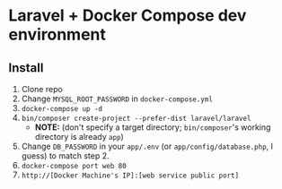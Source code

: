 # Laravel + Docker Compose dev environment

## Install

1. Clone repo
2. Change `MYSQL_ROOT_PASSWORD` in `docker-compose.yml`
3. `docker-compose up -d`
4. `bin/composer create-project --prefer-dist laravel/laravel`
    * __NOTE:__ (don't specify a target directory; `bin/composer`'s working directory is already `app`)
5. Change `DB_PASSWORD` in your `app/.env` (or `app/config/database.php`, I guess) to match step 2.
6. `docker-compose port web 80`
7. `http://[Docker Machine's IP]:[web service public port]`
